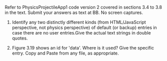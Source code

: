 

Refer to PhysicsProjectileApp1 code version 2 covered in sections 3.4 to 3.8 in the text. Submit your answers as text at BB. No screen captures.

1. Identify any two distinctly different kinds (from HTML/JavaScript perspective, not physics perspective) of  default (or backup) entries in case there are no user entries.Give the actual text strings in double quotes.

2. Figure 3.19 shows an id  for 'data'. Where is it used? Give the specific entry. Copy and Paste from any file, as appropriate.
